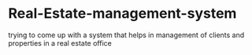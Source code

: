 # Real-Estate-management-system
trying to come up with a system that helps in management of clients and properties in a real estate office 
